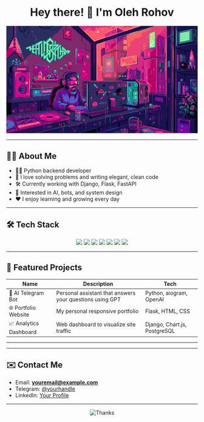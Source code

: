 
<h1 align="center">
  Hey there! 👋 I'm Oleh Rohov
</h1>


![Header](https://github.com/Oleg21345/Oleg21345/blob/master/assets/Gifka.gif)





---

## 🧑‍💻 About Me

- 👨‍💻 Python backend developer  
- 🧠 I love solving problems and writing elegant, clean code  
- 🛠️ Currently working with Django, Flask, FastAPI  
- 🧪 Interested in AI, bots, and system design  
- ❤️ I enjoy learning and growing every day  

---

## 🛠️ Tech Stack

<div align="center">
  <img src="https://cdn.jsdelivr.net/gh/devicons/devicon/icons/python/python-original.svg" width="40" />
  <img src="https://cdn.jsdelivr.net/gh/devicons/devicon/icons/django/django-plain.svg" width="40" />
  <img src="https://cdn.jsdelivr.net/gh/devicons/devicon/icons/flask/flask-original.svg" width="40" />
  <img src="https://cdn.jsdelivr.net/gh/devicons/devicon/icons/javascript/javascript-original.svg" width="40" />
  <img src="https://cdn.jsdelivr.net/gh/devicons/devicon/icons/html5/html5-original.svg" width="40" />
  <img src="https://cdn.jsdelivr.net/gh/devicons/devicon/icons/css3/css3-original.svg" width="40" />
  <img src="https://cdn.jsdelivr.net/gh/devicons/devicon/icons/linux/linux-original.svg" width="40" />
</div>

---

## 📂 Featured Projects

| Name | Description | Tech |
|------|-------------|------|
| 🧠 AI Telegram Bot | Personal assistant that answers your questions using GPT | Python, aiogram, OpenAI |
| 🌐 Portfolio Website | My personal responsive portfolio | Flask, HTML, CSS |
| 📈 Analytics Dashboard | Web dashboard to visualize site traffic | Django, Chart.js, PostgreSQL |

---



---

## ✉️ Contact Me

- Email: **youremail@example.com**  
- Telegram: [@yourhandle](https://t.me/yourhandle)  
- LinkedIn: [Your Profile](https://linkedin.com/in/yourname)

---

<p align="center">
  <img src="https://readme-typing-svg.demolab.com?font=Fira+Code&duration=2500&pause=1000&color=00F7FF&center=true&vCenter=true&width=435&lines=Thanks+for+visiting+my+profile!+⭐" alt="Thanks" />
</p>

